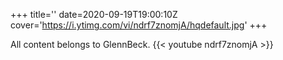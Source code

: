+++
title=''
date=2020-09-19T19:00:10Z
cover='https://i.ytimg.com/vi/ndrf7znomjA/hqdefault.jpg'
+++

All content belongs to GlennBeck.
{{< youtube ndrf7znomjA >}}
